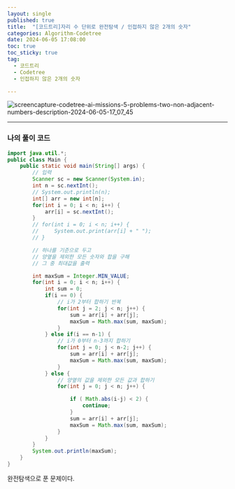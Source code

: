 ```yaml
---
layout: single
published: true
title:  "[코드트리]자리 수 단위로 완전탐색 / 인접하지 않은 2개의 숫자"
categories: Algorithm-Codetree
date: 2024-06-05 17:08:00
toc: true
toc_sticky: true
tag:   
  - 코드트리
  - Codetree
  - 인접하지 않은 2개의 숫자

---
```


![screencapture-codetree-ai-missions-5-problems-two-non-adjacent-numbers-description-2024-06-05-17_07_45](https://github.com/BaxDailyGit/BaxDailyGit/assets/99312529/674d2339-e6b6-46bf-b712-8d76be1a2a2a)


----------------

### 나의 풀이 코드

```java
import java.util.*;
public class Main {
    public static void main(String[] args) {
        // 입력
        Scanner sc = new Scanner(System.in);
        int n = sc.nextInt();
        // System.out.println(n);
        int[] arr = new int[n];
        for(int i = 0; i < n; i++) {
            arr[i] = sc.nextInt();
        }
        // for(int i = 0; i < n; i++) {
        //     System.out.print(arr[i] + " ");
        // }

        // 하나를 기준으로 두고
        // 양옆을 제외한 모든 숫자와 합을 구해
        // 그 중 최대값을 출력

        int maxSum = Integer.MIN_VALUE;
        for(int i = 0; i < n; i++) {
            int sum = 0; 
            if(i == 0) {
                // i가 2부터 합하기 반복
                for(int j = 2; j < n; j++) {
                    sum = arr[i] + arr[j];
                    maxSum = Math.max(sum, maxSum);
                }
            } else if(i == n-1) {
                // i가 0부터 n-3까지 합하기
                for(int j = 0; j < n-2; j++) {
                    sum = arr[i] + arr[j];
                    maxSum = Math.max(sum, maxSum);
                }
            } else {
                // 양옆의 값을 제외한 모든 값과 합하기
                for(int j = 0; j < n; j++) {

                    if ( Math.abs(i-j) < 2) {
                        continue;
                    }
                    sum = arr[i] + arr[j];
                    maxSum = Math.max(sum, maxSum);
                }
            }
        }
        System.out.println(maxSum);
    }
}
```

완전탐색으로 푼 문제이다. 
        
